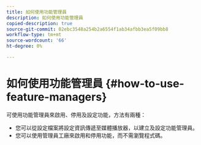 ```yaml
---
title: 如何使用功能管理員
description: 如何使用功能管理員
copied-description: true
source-git-commit: 02ebc3548a254b2a6554f1ab34afbb3ea5f09bb8
workflow-type: tm+mt
source-wordcount: '66'
ht-degree: 0%

---
```


# 如何使用功能管理員 {#how-to-use-feature-managers}

可使用功能管理員來啟用、停用及設定功能，方法有兩種：

* 您可以從設定檔案將設定資訊傳遞至媒體播放器，以建立及設定功能管理員。
* 您可以使用管理員工廠來啟用和停用功能，而不需瀏覽程式碼。
